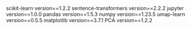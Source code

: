 scikit-learn version==1.2.2
sentence-transformers version==2.2.2
jupyter version==1.0.0
pandas version==1.5.3
numpy version==1.23.5
umap-learn version==0.5.5
matplotlib version==3.7.1
PCA version==1.2.2

